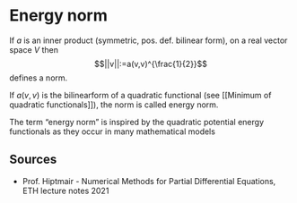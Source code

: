 # Energy norm

If $a$ is an inner product (symmetric, pos. def. bilinear form), on a real vector space $V$ then
$$||v||:=a(v,v)^{\frac{1}{2}}$$
defines a norm.

If $a(v,v)$ is the bilinearform of a quadratic functional (see [[Minimum of quadratic functionals]]), the norm is called energy norm.

The term “energy norm” is inspired by the quadratic potential energy functionals as they occur in many mathematical models


## Sources
- Prof. Hiptmair - Numerical Methods for Partial Differential Equations, ETH lecture notes 2021